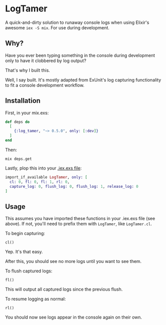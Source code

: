 # LogTamer

A quick-and-dirty solution to runaway console logs when using Elixir's awesome
`iex -S mix`. For use during development.


## Why?

Have you ever been typing something in the console during development only to
have it clobbered by log output?

That's why I built this.

Well, I say built. It's mostly adapted from ExUnit's log capturing functionality
to fit a console development workflow.


## Installation

First, in your mix.exs:

```elixir
def deps do
  [
    {:log_tamer, "~> 0.5.0", only: [:dev]}
  ]
end
```

Then:

`mix deps.get`

Lastly, plop this into your
[.iex.exs file](https://hexdocs.pm/iex/IEx.html#module-the-iex-exs-file):

```elixir
import_if_available LogTamer, only: [
  cl: 0, fl: 0, fl: 1, rl: 0,
  capture_log: 0, flush_log: 0, flush_log: 1, release_log: 0
]
```


## Usage

This assumes you have imported these functions in your .iex.exs file (see
above).  If not, you'll need to prefix them with `LogTamer`, like `LogTamer.cl`.

To begin capturing:

`cl()`

Yep. It's that easy.

After this, you should see no more logs until you want to see them.

To flush captured logs:

`fl()`

This will output all captured logs since the previous flush.

To resume logging as normal:

`rl()`

You should now see logs appear in the console again on their own.

